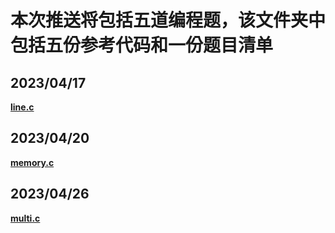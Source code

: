 # 本次推送将包括五道编程题，该文件夹中包括五份参考代码和一份题目清单

## **2023/04/17** 
**[line.c](https://github.com/MossDream/Data-Structure-Learning-C/blob/main/Episode%203/line.c)**
## **2023/04/20** 
**[memory.c](https://github.com/MossDream/Data-Structure-Learning-C/blob/main/Episode%203/memory.c)**
## **2023/04/26** 
**[multi.c](https://github.com/MossDream/Data-Structure-Learning-C/blob/main/Episode%203/multi.c)**
